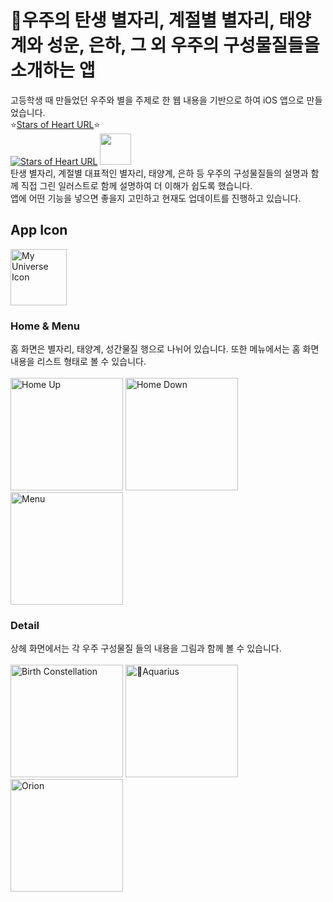 # 🌌우주의 탄생 별자리, 계절별 별자리, 태양계와 성운, 은하, 그 외 우주의 구성물질들을 소개하는 앱
고등학생 때 만들었던 우주와 별을 주제로 한 웹 내용을 기반으로 하여 iOS 앱으로 만들었습니다.<br/>
⭐️[Stars of Heart URL](http://yuminc0305.dothome.co.kr/stars_of_heart)⭐️<br/>
[![Stars of Heart URL](https://github.com/user-attachments/assets/64a9b96e-2a78-4491-b466-d1018bba0af2 "Stars Of Heart WebPage")](http://yuminc0305.dothome.co.kr/stars_of_heart)
<img src="https://github.com/user-attachments/assets/69aa8ddd-b096-407c-bf0d-94eaca802060" width="50" height="50"/><br/>
탄생 별자리, 계절별 대표적인 별자리, 태양계, 은하 등 우주의 구성물질들의 설명과 함께 직접 그린 일러스트로 함께 설명하여 더 이해가 쉽도록 했습니다.<br/>
앱에 어떤 기능을 넣으면 좋을지 고민하고 현재도 업데이트를 진행하고 있습니다.
## App Icon
<img 
  src="https://github.com/user-attachments/assets/407561d9-ed87-4bcb-8031-62123a2648b3" 
  width="90px" 
  title="My Universe Icon" 
  alt="My Universe Icon"/>

### Home & Menu
홈 화면은 별자리, 태양계, 성간물질 행으로 나뉘어 있습니다. 또한 메뉴에서는 홈 화면 내용을 리스트 형태로 볼 수 있습니다.<br/><br/>
<img 
  src="https://github.com/user-attachments/assets/d91c68b3-a20a-415e-8d54-4066cd211013" 
  width="180px" 
  title="홈화면" 
  alt="Home Up"/>
<img 
  src="https://github.com/user-attachments/assets/bbeb826f-cd9a-4799-8d1b-d8d68bf11dc7" 
  width="180px" 
  title="홈화면 아래" 
  alt="Home Down"/>
<img 
  src="https://github.com/user-attachments/assets/5f256290-c03e-4116-ba39-e0fed5c7fd3d" 
  width="180px" 
  title="메뉴화면" 
  alt="Menu"/>
  
### Detail
상헤 화면에서는 각 우주 구성물질 들의 내용을 그림과 함께 볼 수 있습니다.<br/><br/>
<img 
  src="https://github.com/user-attachments/assets/cf54c894-6b26-46bb-946b-2863c430b3d3" 
  width="180px" 
  title="탄생 별자리 - Collection" 
  alt="Birth Constellation"/>
<img 
  src="https://github.com/user-attachments/assets/61f87f26-23d3-48fb-8e99-d5b1e452669a" 
  width="180px" 
  title="탄생 별자리 - 물병자리" 
  alt="Aquarius"/>
<img 
  src="https://github.com/user-attachments/assets/b9a80633-bae4-4700-910b-edf89bdad62f" 
  width="180px" 
  title="오리온 대성운" 
  alt="Orion"/>
